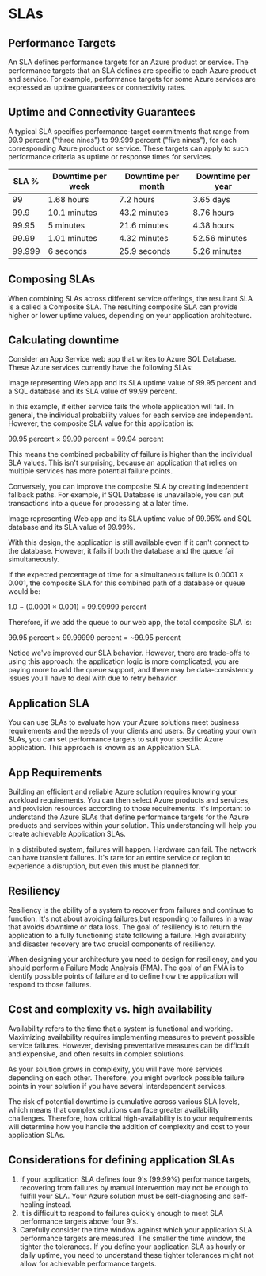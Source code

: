 # SLAs

## Performance Targets

An SLA defines performance targets for an Azure product or service. The performance targets that an SLA defines are specific to each Azure product and service. For example, performance targets for some Azure services are expressed as uptime guarantees or connectivity rates.

## Uptime and Connectivity Guarantees

A typical SLA specifies performance-target commitments that range from 99.9 percent ("three nines") to 99.999 percent ("five nines"), for each corresponding Azure product or service. These targets can apply to such performance criteria as uptime or response times for services.

| SLA %  | Downtime per week | Downtime per month | Downtime per year |
| ------ | ----------------- | ------------------ | ----------------- |
| 99     | 1.68 hours        | 7.2 hours          | 3.65 days         |
| 99.9   | 10.1 minutes      | 43.2 minutes       | 8.76 hours        |
| 99.95  | 5 minutes         | 21.6 minutes       | 4.38 hours        |
| 99.99  | 1.01 minutes      | 4.32 minutes       | 52.56 minutes     |
| 99.999 | 6 seconds         | 25.9 seconds       | 5.26 minutes      |

## Composing SLAs

When combining SLAs across different service offerings, the resultant SLA is a called a Composite SLA. The resulting composite SLA can provide higher or lower uptime values, depending on your application architecture.

## Calculating downtime

Consider an App Service web app that writes to Azure SQL Database. These Azure services currently have the following SLAs:

Image representing Web app and its SLA uptime value of 99.95 percent and a SQL database and its SLA value of 99.99 percent.

In this example, if either service fails the whole application will fail. In general, the individual probability values for each service are independent. However, the composite SLA value for this application is:

99.95 percent × 99.99 percent = 99.94 percent

This means the combined probability of failure is higher than the individual SLA values. This isn't surprising, because an application that relies on multiple services has more potential failure points.

Conversely, you can improve the composite SLA by creating independent fallback paths. For example, if SQL Database is unavailable, you can put transactions into a queue for processing at a later time.

Image representing Web app and its SLA uptime value of 99.95% and SQL database and its SLA value of 99.99%.

With this design, the application is still available even if it can't connect to the database. However, it fails if both the database and the queue fail simultaneously.

If the expected percentage of time for a simultaneous failure is 0.0001 × 0.001, the composite SLA for this combined path of a database or queue would be:

1.0 − (0.0001 × 0.001) = 99.99999 percent

Therefore, if we add the queue to our web app, the total composite SLA is:

99.95 percent × 99.99999 percent = ~99.95 percent

Notice we've improved our SLA behavior. However, there are trade-offs to using this approach: the application logic is more complicated, you are paying more to add the queue support, and there may be data-consistency issues you'll have to deal with due to retry behavior.

## Application SLA
You can use SLAs to evaluate how your Azure solutions meet business requirements and the needs of your clients and users. By creating your own SLAs, you can set performance targets to suit your specific Azure application. This approach is known as an Application SLA.

## App Requirements

Building an efficient and reliable Azure solution requires knowing your workload requirements. You can then select Azure products and services, and provision resources according to those requirements. It's important to understand the Azure SLAs that define performance targets for the Azure products and services within your solution. This understanding will help you create achievable Application SLAs.

In a distributed system, failures will happen. Hardware can fail. The network can have transient failures. It's rare for an entire service or region to experience a disruption, but even this must be planned for.

## Resiliency
Resiliency is the ability of a system to recover from failures and continue to function. It's not about avoiding failures,but responding to failures in a way that avoids downtime or data loss. The goal of resiliency is to return the application to a fully functioning state following a failure. High availability and disaster recovery are two crucial components of resiliency.

When designing your architecture you need to design for resiliency, and you should perform a Failure Mode Analysis (FMA). The goal of an FMA is to identify possible points of failure and to define how the application will respond to those failures.

## Cost and complexity vs. high availability

Availability refers to the time that a system is functional and working. Maximizing availability requires implementing measures to prevent possible service failures. However, devising preventative measures can be difficult and expensive, and often results in complex solutions.

As your solution grows in complexity, you will have more services depending on each other. Therefore, you might overlook possible failure points in your solution if you have several interdependent services.

The risk of potential downtime is cumulative across various SLA levels, which means that complex solutions can face greater availability challenges. Therefore, how critical high-availability is to your requirements will determine how you handle the addition of complexity and cost to your application SLAs.

## Considerations for defining application SLAs

1. If your application SLA defines four 9's (99.99%) performance targets, recovering from failures by manual intervention may not be enough to fulfill your SLA. Your Azure solution must be self-diagnosing and self-healing instead.
2. It is difficult to respond to failures quickly enough to meet SLA performance targets above four 9's.
3. Carefully consider the time window against which your application SLA performance targets are measured. The smaller the time window, the tighter the tolerances. If you define your application SLA as hourly or daily uptime, you need to understand these tighter tolerances might not allow for achievable performance targets.
